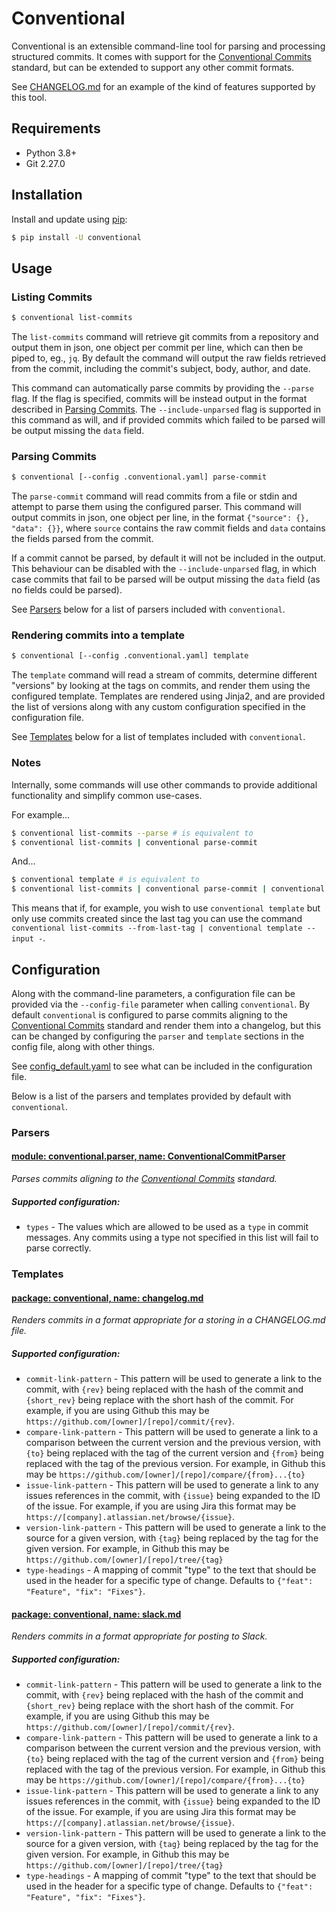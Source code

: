 # Conventional

Conventional is an extensible command-line tool for parsing and processing structured commits. It comes with support for the [Conventional Commits](https://www.conventionalcommits.org/en/v1.0.0/) standard, but can be extended to support any other commit formats.

See [CHANGELOG.md](CHANGELOG.md) for an example of the kind of features supported by this tool.

## Requirements

* Python 3.8+
* Git 2.27.0

## Installation

Install and update using [pip](https://pip.pypa.io/en/stable/quickstart/):

```bash
$ pip install -U conventional
```

## Usage

### Listing Commits

```bash
$ conventional list-commits
```

The `list-commits` command will retrieve git commits from a repository and output them in json, one object per commit per line, which can then be piped to, eg., `jq`. By default the command will output the raw fields retrieved from the commit, including the commit's subject, body, author, and date.

This command can automatically parse commits by providing the `--parse` flag. If the flag is specified, commits will be instead output in the format described in [Parsing Commits](#parsing-commits). The `--include-unparsed` flag is supported in this command as will, and if provided commits which failed to be parsed will be output missing the `data` field.

### Parsing Commits

```bash
$ conventional [--config .conventional.yaml] parse-commit
```

The `parse-commit` command will read commits from a file or stdin and attempt to parse them using the configured parser. This command will output commits in json, one object per line, in the format `{"source": {}, "data": {}}`, where `source` contains the raw commit fields and `data` contains the fields parsed from the commit.

If a commit cannot be parsed, by default it will not be included in the output. This behaviour can be disabled with the `--include-unparsed` flag, in which case commits that fail to be parsed will be output missing the `data` field (as no fields could be parsed).

See [Parsers](#parsers) below for a list of parsers included with `conventional`.

### Rendering commits into a template

```bash
$ conventional [--config .conventional.yaml] template
```

The `template` command will read a stream of commits, determine different "versions" by looking at the tags on commits, and render them using the configured template. Templates are rendered using Jinja2, and are provided the list of versions along with any custom configuration specified in the configuration file.

See [Templates](#templates) below for a list of templates included with `conventional`.

### Notes

Internally, some commands will use other commands to provide additional functionality and simplify common use-cases.

For example...
```bash
$ conventional list-commits --parse # is equivalent to
$ conventional list-commits | conventional parse-commit
```
And...
```bash
$ conventional template # is equivalent to
$ conventional list-commits | conventional parse-commit | conventional template --input -
```

This means that if, for example, you wish to use `conventional template` but only use commits created since the last tag you can use the command `conventional list-commits --from-last-tag | conventional template --input -`.

## Configuration

Along with the command-line parameters, a configuration file can be provided via the `--config-file` parameter when calling `conventional`. By default `conventional` is configured to parse commits aligning to the [Conventional Commits](https://www.conventionalcommits.org/en/v1.0.0/) standard and render them into a changelog, but this can be changed by configuring the `parser` and `template` sections in the config file, along with other things.

See [config_default.yaml](conventional/config_default.yaml) to see what can be included in the configuration file.

Below is a list of the parsers and templates provided by default with `conventional`.

### Parsers

#### [module: conventional.parser, name: ConventionalCommitParser](conventional/parser/conventional_commits.py)
*Parses commits aligning to the [Conventional Commits](https://www.conventionalcommits.org/en/v1.0.0/) standard.*

##### Supported configuration:
* `types` - The values which are allowed to be used as a `type` in commit messages. Any commits using a type not specified in this list will fail to parse correctly.

### Templates

#### [package: conventional, name: changelog.md](conventional/templates/changelog.md)
*Renders commits in a format appropriate for a storing in a CHANGELOG.md file.*

##### Supported configuration:
* `commit-link-pattern` - This pattern will be used to generate a link to the commit, with `{rev}` being replaced with the hash of the commit and `{short_rev}` being replace with the short hash of the commit. For example, if you are using Github this may be `https://github.com/[owner]/[repo]/commit/{rev}`.
* `compare-link-pattern` - This pattern will be used to generate a link to a comparison between the current version and the previous version, with `{to}` being replaced with the tag of the current version and `{from}` being replaced with the tag of the previous version. For example, in Github this may be `https://github.com/[owner]/[repo]/compare/{from}...{to}`
* `issue-link-pattern` - This pattern will be used to generate a link to any issues references in the commit, with `{issue}` being expanded to the ID of the issue. For example, if you are using Jira this format may be `https://[company].atlassian.net/browse/{issue}`.
* `version-link-pattern` - This pattern will be used to generate a link to the source for a given version, with `{tag}` being replaced by the tag for the given version. For example, in Github this may be `https://github.com/[owner]/[repo]/tree/{tag}`
* `type-headings` - A mapping of commit "type" to the text that should be used in the header for a specific type of change. Defaults to `{"feat": "Feature", "fix": "Fixes"}`.

#### [package: conventional, name: slack.md](conventional/templates/slack.md)
*Renders commits in a format appropriate for posting to Slack.*

##### Supported configuration:
* `commit-link-pattern` - This pattern will be used to generate a link to the commit, with `{rev}` being replaced with the hash of the commit and `{short_rev}` being replace with the short hash of the commit. For example, if you are using Github this may be `https://github.com/[owner]/[repo]/commit/{rev}`.
* `compare-link-pattern` - This pattern will be used to generate a link to a comparison between the current version and the previous version, with `{to}` being replaced with the tag of the current version and `{from}` being replaced with the tag of the previous version. For example, in Github this may be `https://github.com/[owner]/[repo]/compare/{from}...{to}`
* `issue-link-pattern` - This pattern will be used to generate a link to any issues references in the commit, with `{issue}` being expanded to the ID of the issue. For example, if you are using Jira this format may be `https://[company].atlassian.net/browse/{issue}`.
* `version-link-pattern` - This pattern will be used to generate a link to the source for a given version, with `{tag}` being replaced by the tag for the given version. For example, in Github this may be `https://github.com/[owner]/[repo]/tree/{tag}`
* `type-headings` - A mapping of commit "type" to the text that should be used in the header for a specific type of change. Defaults to `{"feat": "Feature", "fix": "Fixes"}`.
